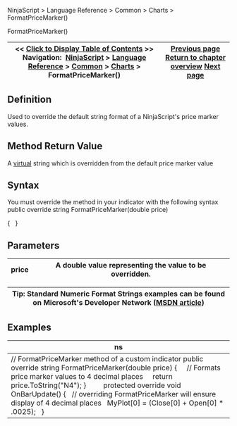 ﻿
NinjaScript \> Language Reference \> Common \> Charts \> FormatPriceMarker()

FormatPriceMarker()

| \<\< [Click to Display Table of Contents](formatpricemarker.md) \>\> **Navigation:**     [NinjaScript](ninjascript-1.md) \> [Language Reference](language_reference_wip-1.md) \> [Common](common-1.md) \> [Charts](chart-1.md) \> FormatPriceMarker() | [Previous page](chart_zorder-1.md) [Return to chapter overview](chart-1.md) [Next page](isautoscale-1.md) |
| --- | --- |
## Definition
Used to override the default string format of a NinjaScript's price marker values. 
## 
## Method Return Value
A [virtual](https://msdn.microsoft.com/en-us/library/9fkccyh4.aspx) string which is overridden from the default price marker value
 
## Syntax
You must override the method in your indicator with the following syntax
public override string FormatPriceMarker(double price)  

{
 
}
 
## Parameters

| price | A double value representing the value to be overridden. |
| --- | --- |

| Tip: Standard Numeric Format Strings examples can be found on Microsoft's Developer Network ([MSDN article](https://msdn.microsoft.com/en-us/library/dwhawy9k%28v=vs.110%29.aspx)) |
| --- |

## Examples

| ns |
| --- |
| // FormatPriceMarker method of a custom indicator public override string FormatPriceMarker(double price) {      // Formats price marker values to 4 decimal places      return price.ToString("N4"); }         protected override void OnBarUpdate() {    // overriding FormatPriceMarker will ensure display of 4 decimal places    MyPlot\[0] \= (Close\[0] \+ Open\[0] \* .0025);   } |
